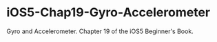 iOS5-Chap19-Gyro-Accelerometer
==============================

Gyro and Accelerometer. Chapter 19 of the iOS5 Beginner's Book.
